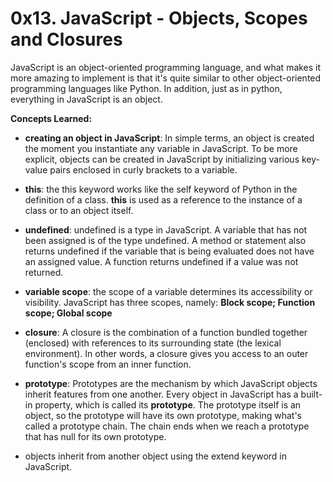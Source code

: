 # 0x13. JavaScript - Objects, Scopes and Closures
JavaScript is an object-oriented programming language, and what makes it more amazing to implement is that it's quite similar to other object-oriented programming languages like Python. In addition, just as in python, everything in JavaScript is an object.

**Concepts Learned:**
- **creating an object in JavaScript**: In simple terms, an object is created the moment you instantiate any variable in JavaScript. To be more explicit, objects can be created in JavaScript by initializing various key-value pairs enclosed in curly brackets to a variable.

- **this**: the this keyword works like the self keyword of Python in the definition of a class. **this** is used as a reference to the instance of a class or to an object itself.

- **undefined**: undefined is a type in JavaScript. A variable that has not been assigned is of the type undefined. A method or statement also returns undefined if the variable that is being evaluated does not have an assigned value. A function returns undefined if a value was not returned.

- **variable scope**: the scope of a variable determines its accessibility or visibility. JavaScript has three  scopes, namely: **Block scope; Function scope; Global scope**

- **closure**: A closure is the combination of a function bundled together (enclosed) with references to its surrounding state (the lexical environment). In other words, a closure gives you access to an outer function's scope from an inner function.

- **prototype**: Prototypes are the mechanism by which JavaScript objects inherit features from one another. Every object in JavaScript has a built-in property, which is called its **prototype**. The prototype itself is an object, so the prototype will have its own prototype, making what's called a prototype chain. The chain ends when we reach a prototype that has null for its own prototype.

- objects inherit from another object using the extend keyword in JavaScript.
